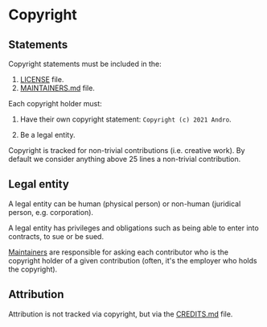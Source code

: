 # Copyright

## Statements

Copyright statements must be included in the:

1. <a href="https://github.com/CMihai99/andro/blob/main/LICENSE" target="_blank">LICENSE</a> file.
1. <a href="https://github.com/CMihai99/andro/blob/main/MAINTAINERS.md" target="_blank">MAINTAINERS.md</a> file.

Each copyright holder must:

1. Have their own copyright statement: ``Copyright (c) 2021 Andro``.

1. Be a legal entity.

Copyright is tracked for non-trivial contributions (i.e. creative work).
By default we consider anything above 25 lines a non-trivial contribution.

## Legal entity

A legal entity can be human (physical person) or non-human (juridical person, e.g. corporation).

A legal entity has privileges and obligations such as being able to enter into contracts, to sue or be sued.

<a href="https://github.com/CMihai99/andro/blob/main/MAINTAINERS.md" target="_blank">Maintainers</a>
are responsible for asking each contributor who is the copyright holder of a given contribution
(often, it's the employer who holds the copyright).

## Attribution

Attribution is not tracked via copyright, but via the
<a href="https://github.com/CMihai99/andro/blob/main/CREDITS.md" target="_blank">CREDITS.md</a> file.